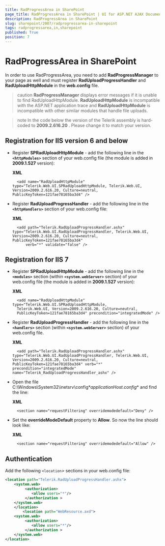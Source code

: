 ```yaml
---
title: RadProgressArea in SharePoint
page_title: RadProgressArea in SharePoint | UI for ASP.NET AJAX Documentation
description: RadProgressArea in SharePoint
slug: sharepoint/2007/radprogressarea-in-sharepoint
tags: radprogressarea,in,sharepoint
published: True
position: 7
---
```


# RadProgressArea in SharePoint



In order to use RadProgressArea, you need to add **RadProgressManager** to your page as well and must register **RadUploadProgressHandler** and **RadUploadHttpModule** in the **web.config** file.

>caution  **RadProgressManager** displays error messages if it is unable to find RadUploadHttpModule.
> **RadUploadHttpModule** is incompatible with the ASP.NET application trace and **RadUploadHttpModule** is incompatible with other similar modules that handle file uploads.



>note In the code below the version of the Telerik assembly is hard-coded to **2009.2.616.20** . Please change it to match your version.



## Registration for IIS version 6 and below

* Register **SPRadUploadHttpModule** - add the following line in the **`<httpModules>`** section of your web.config file (the module is added in **2009.1.527** version):

	**XML**

	    <add name="RadUploadHttpModule" type="Telerik.Web.UI.SPRadUploadHttpModule, Telerik.Web.UI, Version=2009.2.616.20, Culture=neutral, PublicKeyToken=121fae78165ba3d4" />




* Register **RadUploadProgressHandler** - add the following line in the **`<httpHandlers>`** section of your web.config file:

	**XML**

	    <add path="Telerik.RadUploadProgressHandler.ashx" type="Telerik.Web.UI.RadUploadProgressHandler, Telerik.Web.UI, Version=2009.2.616.20, Culture=neutral, PublicKeyToken=121fae78165ba3d4"
	        verb="*" validate="false" />




## Registration for IIS 7

* Register **SPRadUploadHttpModule** - add the following line in the **`<modules>`** section (within **`<system.webServer>`** section) of your web.config file (the module is added in **2009.1.527** version):

	**XML**

	    <add name="RadUploadHttpModule" type="Telerik.Web.UI.SPRadUploadHttpModule, 
	    Telerik.Web.UI, Version=2009.2.616.20, Culture=neutral, 
	    PublicKeyToken=121fae78165ba3d4" precondition="integratedMode" />




* Register **RadUploadProgressHandler** - add the following line in the **`<handlers>`** section (within **`<system.webServer>`** section) of your web.config file.

	**XML**

	    <add path="Telerik.RadUploadProgressHandler.ashx" type="Telerik.Web.UI.RadUploadProgressHandler, Telerik.Web.UI,	Version=2009.2.616.20, Culture=neutral, PublicKeyToken=121fae78165ba3d4" verb="*" precondition="integratedMode" name="Telerik_RadUploadProgressHandler_ashx" />




* Open the file C:\Windows\System32\inetsrv\config\**applicationHost.config** and find the line:

	**XML**

	    <section name="requestFiltering" overridemodedefault="Deny" />




* Set the **overrideModeDefault** property to **Allow**. So now the line should look like:

	**XML**

	    <section name="requestFiltering" overridemodedefault="Allow" />




## Authentication

Add the following `<location`> sections in your web.config file:

````XML
<location path="Telerik.RadUploadProgressHandler.ashx">
    <system.web>
         <authorization>
            <allow users="*"/>
         </authorization >
    </system.web>
    </location>
        <location path="WebResource.axd">
    <system.web>
         <authorization>
            <allow users="*"/>
         </authorization >
    </system.web>
</location>
````


